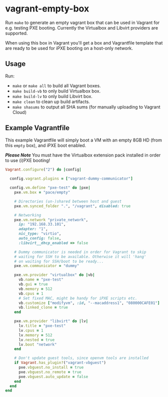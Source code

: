 # vagrant-empty-box

Run `make` to generate an empty vagrant box that can be used in Vagrant for
e.g. testing PXE booting. Currently the Virtualbox and Libvirt providers
are supported.

When using this box in Vagrant you'll get a box and Vagrantfile template
that are ready to be used for iPXE booting on a host-only network.

## Usage

Run:

- `make` or `make all` to build all Vagrant boxes.
- `make build-vb` to only build Virtualbox box.
- `make build-lv` to only build Libvirt box.
- `make clean` to clean up build artifacts.
- `make shasums` to output all SHA sums (for manually uploading to Vagrant Cloud)

## Example Vagrantfile

This example Vagrantfile will simply boot a VM with an empty
8GB HD (from this `empty` box), and iPXE boot enabled.

**_Please Note_** You must have the Virtualbox extension pack
installed in order to use (i)PXE booting!

```ruby
Vagrant.configure("2") do |config|
  
  config.vagrant.plugins = ["vagrant-dummy-communicator"]

  config.vm.define "pxe-test" do |pxe|
    pxe.vm.box = "pace/empty"

    # Directories (un-)shared between host and guest
    pxe.vm.synced_folder ".", "/vagrant", disabled: true

    # Networking
    pxe.vm.network "private_network",
      ip: "192.168.33.101",
      adapter: "1",
      nic_type: "virtio",
      auto_config: false,
      :libvirt__dhcp_enabled => false

    # Dummy communicator is needed in order for Vagrant to skip
    # waiting for SSH to be available. Otherwise it will 'hang'
    # on waiting for SSH/boot to be ready...
    pxe.vm.communicator = "dummy"

    pxe.vm.provider "virtualbox" do |vb|
      vb.name = "pxe-test"
      vb.gui = true
      vb.memory = 512
      vb.cpus = 1
      # Set fixed MAC, might be handy for iPXE scripts etc.
      vb.customize ["modifyvm", :id, "--macaddress1", "080000CAFE01"]
      vb.linked_clone = true
    end

    pxe.vm.provider "libvirt" do |lv|
      lv.title = "pxe-test"
      lv.cpus = 1
      lv.memory = 512
      lv.nested = true
      lv.boot "network"
    end

    # Don't update guest tools, since openvm tools are installed
    if Vagrant.has_plugin?("vagrant-vbguest")
      pxe.vbguest.no_install = true
      pxe.vbguest.no_remote = true
      pxe.vbguest.auto_update = false
    end
  end
end
```
